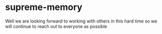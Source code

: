 # supreme-memory
Well we are looking forward to working with others in this hard time so we will continue to reach out to everyone as possible

